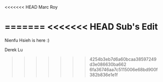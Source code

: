 <<<<<<< HEAD
Marc Roy

=======
<<<<<<< HEAD
Sub's Edit
=======
Nienfu Hsieh is here :)

Derek Lu
>>>>>>> 4254b3eb7d6a60bcaa38597249d3e086630ba662
>>>>>>> 6fa36746aa7c5115006e68bd900f382b836e1e1f
